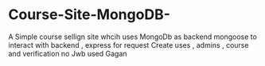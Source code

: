 # Course-Site-MongoDB-

A Simple course sellign site whcih uses MongoDb as backend mongoose to interact with backend , express for request 
Create uses , admins , course and verification no Jwb used Gagan

